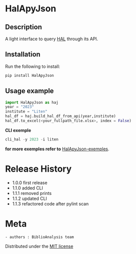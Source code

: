 # HalApyJson
## Description
A light interface to query [HAL](https://api.archives-ouvertes.fr/docs) through its API.

## Installation
Run the following to install:
```python
pip install HalApyJson
```

## Usage example
```python
import HalApyJson as haj
year = "2023"
institute = "Liten"
hal_df = haj.build_hal_df_from_api(year,institute)
hal_df.to_excel(<your_fullpath_file.xlsx>, index = False)
```
**CLI exemple**
```python
cli_hal -y 2023 -i liten
```
**for more exemples refer to** [HalApyJson-exemples](https://github.com/Bertin-fap/HalApyJson/blob/main/Demo_HalApyJson.ipynb).


# Release History
- 1.0.0 first release
- 1.1.0 added CLI
- 1.1.1 removed prints
- 1.1.2 updated CLI
- 1.1.3 refactored code after pylint scan


# Meta
	- authors : BiblioAnalysis team

Distributed under the [MIT license](https://mit-license.org/)